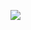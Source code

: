 <!-- ![header](https://capsule-render.vercel.app/api?type=waving&color=gradient&height=300&section=header&text=Hanju%20Ahn&fontSize=90)

### Hello World!
-->

<a href="https://velog.io/@gkswn" rel="nofollow"><img src="https://img.shields.io/badge/Velog-20C997?style=plastic-square&logo=Velog&logoColor=white"/></a></a>


<!-- 
<h3>🛠사용언어</h3>
-->


<!--
**gkswn/gkswn** is a ✨ _special_ ✨ repository because its `README.md` (this file) appears on your GitHub profile.

Here are some ideas to get you started:

- 🔭 I’m currently working on ...
- 🌱 I’m currently learning ...
- 👯 I’m looking to collaborate on ...
- 🤔 I’m looking for help with ...
- 💬 Ask me about ...
- 📫 How to reach me: ...
- 😄 Pronouns: ...
- ⚡ Fun fact: ...
-->

